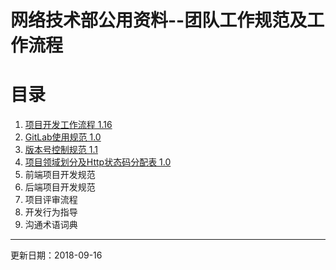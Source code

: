 # 网络技术部公用资料--团队工作规范及工作流程

# 目录
1. [项目开发工作流程 1.16](http://git.allhome.com.cn/NetWorksDatas/Public/standard/blob/master/%E9%A1%B9%E7%9B%AE%E5%BC%80%E5%8F%91%E5%B7%A5%E4%BD%9C%E6%B5%81%E7%A8%8B%201.16.pdf)
2. [GitLab使用规范 1.0](http://git.allhome.com.cn/NetWorksDatas/Public/standard/blob/master/GitLab%E4%BD%BF%E7%94%A8%E8%A7%84%E8%8C%83%201.0.png)
3. [版本号控制规范 1.1](http://git.allhome.com.cn/NetWorksDatas/Public/standard/blob/master/%E7%89%88%E6%9C%AC%E5%8F%B7%E6%8E%A7%E5%88%B6%E8%A7%84%E8%8C%83%201.1.md)
4. [项目领域划分及Http状态码分配表 1.0](http://git.allhome.com.cn/NetWorksDatas/Public/standard/blob/master/%E9%A1%B9%E7%9B%AE%E9%A2%86%E5%9F%9F%E5%88%92%E5%88%86%E5%8F%8AHttp%E7%8A%B6%E6%80%81%E7%A0%81%E5%88%86%E9%85%8D%E8%A1%A8%201.0.md)
5. 前端项目开发规范
6. 后端项目开发规范
7. 项目评审流程
8. 开发行为指导
9. 沟通术语词典

---

更新日期：2018-09-16
